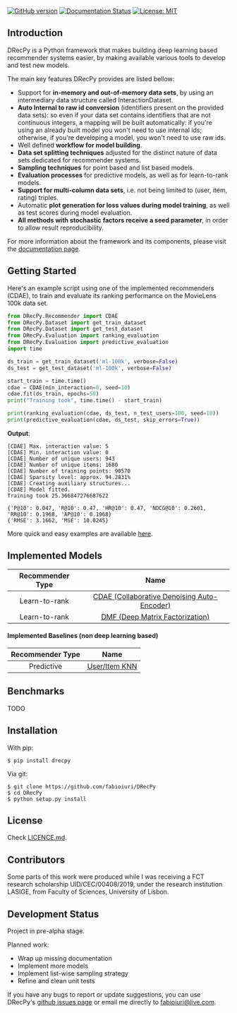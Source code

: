 [![GitHub version]()]()
[![Documentation Status](https://readthedocs.org/projects/drecpy/badge/?version=latest)](https://drecpy.readthedocs.io/en/latest/?badge=latest)
[![License: MIT](https://img.shields.io/badge/License-MIT-yellow.svg)](https://opensource.org/licenses/MIT)

Introduction
------------

DRecPy is a Python framework that makes building deep learning based recommender systems easier, 
by making available various tools to develop and test new models.

The main key features DRecPy provides are listed bellow:
- Support for **in-memory and out-of-memory data sets**, by using an intermediary data structure called 
InteractionDataset.
- **Auto Internal to raw id conversion** (identifiers present on the provided data sets): so even if your data set
contains identifiers that are not continuous integers, a mapping will be built automatically: if 
you're using an already built model you won't need to use internal ids; 
otherwise, if you're developing a model, you won't need to use raw ids.
- Well defined **workflow for model building**.
- **Data set splitting techniques** adjusted for the distinct nature of data sets dedicated for 
recommender systems.
- **Sampling techniques** for point based and list based models.
- **Evaluation processes** for predictive models, as well as for learn-to-rank models.
- **Support for multi-column data sets**, i.e. not being limited to (user, item, rating) triples.
- Automatic **plot generation for loss values during model training**, as well as test scores during
model evaluation.
- **All methods with stochastic factors receive a seed parameter**, in order to allow result reproducibility.

For more information about the framework and its components, please visit the [documentation page](https://drecpy.readthedocs.io/).


Getting Started
---------------
Here's an example script using one of the implemented recommenders (CDAE), to train and evaluate
its ranking performance on the MovieLens 100k data set.
```python
from DRecPy.Recommender import CDAE
from DRecPy.Dataset import get_train_dataset
from DRecPy.Dataset import get_test_dataset
from DRecPy.Evaluation import ranking_evaluation
from DRecPy.Evaluation import predictive_evaluation
import time

ds_train = get_train_dataset('ml-100k', verbose=False)
ds_test = get_test_dataset('ml-100k', verbose=False)

start_train = time.time()
cdae = CDAE(min_interaction=0, seed=10)
cdae.fit(ds_train, epochs=50)
print("Training took", time.time() - start_train)

print(ranking_evaluation(cdae, ds_test, n_test_users=100, seed=10))
print(predictive_evaluation(cdae, ds_test, skip_errors=True))
```

**Output**:

```
[CDAE] Max. interaction value: 5
[CDAE] Min. interaction value: 0
[CDAE] Number of unique users: 943
[CDAE] Number of unique items: 1680
[CDAE] Number of training points: 90570
[CDAE] Sparsity level: approx. 94.2831%
[CDAE] Creating auxiliary structures...
[CDAE] Model fitted.
Training took 25.366847276687622

{'P@10': 0.047, 'R@10': 0.47, 'HR@10': 0.47, 'NDCG@10': 0.2601, 'RR@10': 0.1968, 'AP@10': 0.1968}
{'RMSE': 3.1662, 'MSE': 10.0245}
```

More quick and easy examples are available [here](https://github.com/fabioiuri/DRecPy/tree/master/examples).

Implemented Models
------------------
| Recommender Type |   Name    |
|:----------------:|:---------:|
| Learn-to-rank    | [CDAE (Collaborative Denoising Auto-Encoder)](https://drecpy.readthedocs.io/en/latest/api_docs/DRecPy.Recommender.html#module-DRecPy.Recommender.cdae) |
| Learn-to-rank    | [DMF (Deep Matrix Factorization)](https://drecpy.readthedocs.io/en/latest/api_docs/DRecPy.Recommender.html#module-DRecPy.Recommender.dmf)              |

#### Implemented Baselines (non deep learning based) 
| Recommender Type |   Name    |
|:----------------:|:---------:|
| Predictive       | [User/Item KNN](https://drecpy.readthedocs.io/en/latest/api_docs/DRecPy.Recommender.Baseline.html#drecpy-recommender-baseline-knn-module) |

Benchmarks
----------

TODO

Installation
------------

With pip:

    $ pip install drecpy

Via git:

    $ git clone https://github.com/fabioiuri/DRecPy
    $ cd DRecPy
    $ python setup.py install

License
-------

Check [LICENCE.md](https://github.com/fabioiuri/DRecPy/blob/master/LICENSE.md).

Contributors
------------

Some parts of this work were produced while I was receiving a FCT research scholarship UID/CEC/00408/2019, under the research institution LASIGE, from Faculty of Sciences, University of Lisbon.

Development Status
------------------

Project in pre-alpha stage.

Planned work:
- Wrap up missing documentation
- Implement more models
- Implement list-wise sampling strategy
- Refine and clean unit tests

If you have any bugs to report or update suggestions, you can use DRecPy's [github issues page](https://github.com/fabioiuri/DRecPy/issues) or email me directly to fabioiuri@live.com.